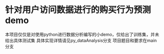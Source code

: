 # 针对用户访问数据进行的购买行为预测demo
本项目仅仅是对使用python进行数据分析编写的小demo，仅给出了训练集，并未给出具体测试集
具体实现详情请见py_dataAnalysis分支
项目题目和要求在main分支
